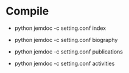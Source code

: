 # Compile

- python jemdoc -c setting.conf index

- python jemdoc -c setting.conf biography

- python jemdoc -c setting.conf publications
  
- python jemdoc -c setting.conf activities
